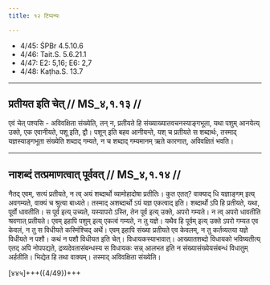 ```yaml
---
title: १२ टिप्पन्यः

---
```

- 4/45: ŚPBr 4.5.10.6
- 4/46: Tait.S. 5.6.21.1
- 4/47: E2: 5,16; E6: 2,7
- 4/48: Kaṭha.S. 13.7

____________________________________________


## प्रतीयत इति चेत् // MS_४,१.१३ //

एवं चेत् पश्यसि - अविवक्षिता संख्येति, तन् न, प्रतीयते हि संख्याख्यातवचनस्याङ्गभूता, यथा पशुम् आनयेत्य् उक्ते, एक एवानीयते, पशू इति, द्वौ। पशून् इति बहव आनीयन्ते, यश् च प्रतीयते स शब्दार्थः, तस्माद् यज्ञस्याङ्गभूता संख्येति शब्दाद् गम्यते, न च शब्दाद् गम्यमानम् ऋते कारणात्, अविवक्षितं भवति।


____________________________________________


## नाशब्दं तत्प्रमाणत्वात् पूर्ववत् // MS_४,१.१४ //
नैतद् एवम्, सत्यं प्रतीयते, न त्व् अयं शब्दार्थो व्यामोहादोषा प्रतीतिः। कुत एतत्? वाक्याद् धि यज्ञाङ्गम् इत्य् अवगम्यते, वाक्यं च श्रुत्या बाध्यते। तस्माद् अशब्दार्थो ऽयं यज्ञ एकत्वाद् इति। शब्दार्थो ऽपि हि प्रतीयते, यथा, पूर्वो धावतीति। स पूर्व इत्य् उच्यते, यस्यापरो ऽस्ति, तेन पूर्व इत्य् उक्ते, अपरो गम्यते। न त्व् अपरो धावतीति श्रवणात् प्रतीयते। एवम् इहापि पशुम् इत्य् एकत्वं गम्यते, न तु यज्ञे। यथैव हि पूर्वम् इत्य् उक्ते ऽपरो गम्यत एव केवलं, न तु स विधीयते कस्मिंश्चिद् अर्थे। एवम् इहापि संख्या प्रतीयते एव केवलम्, न तु कर्तव्यतया यज्ञे विधीयते न पशौ।
कथं न पशौ विधीयत इति चेत्। विधायकस्याभावात्। आख्यातशब्दो विधायको भविष्यतीत्य् एतद् अपि नोपपद्यते, द्रव्यदेवतासंबन्धस्य स विधायकः सन्न् आलभत इति न संख्यासंख्येयसंबन्धं विधातुम् अर्हतीति। भिद्येत हि तथा वाक्यम्। तस्माद् अविवक्षिता संख्येति।

[४४५]+++({4/49})+++
